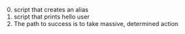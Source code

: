 0. script that creates an alias
1. script that prints hello user
2. The path to success is to take massive, determined action
